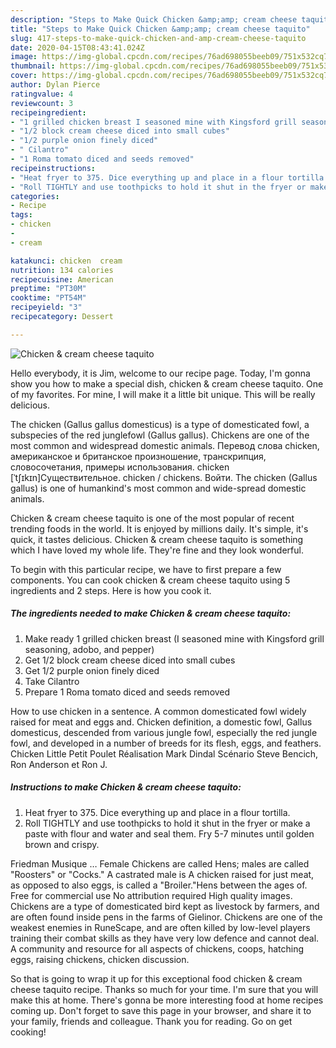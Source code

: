 ```yaml
---
description: "Steps to Make Quick Chicken &amp;amp; cream cheese taquito"
title: "Steps to Make Quick Chicken &amp;amp; cream cheese taquito"
slug: 417-steps-to-make-quick-chicken-and-amp-cream-cheese-taquito
date: 2020-04-15T08:43:41.024Z
image: https://img-global.cpcdn.com/recipes/76ad698055beeb09/751x532cq70/chicken-cream-cheese-taquito-recipe-main-photo.jpg
thumbnail: https://img-global.cpcdn.com/recipes/76ad698055beeb09/751x532cq70/chicken-cream-cheese-taquito-recipe-main-photo.jpg
cover: https://img-global.cpcdn.com/recipes/76ad698055beeb09/751x532cq70/chicken-cream-cheese-taquito-recipe-main-photo.jpg
author: Dylan Pierce
ratingvalue: 4
reviewcount: 3
recipeingredient:
- "1 grilled chicken breast I seasoned mine with Kingsford grill seasoning adobo and pepper"
- "1/2 block cream cheese diced into small cubes"
- "1/2 purple onion finely diced"
- " Cilantro"
- "1 Roma tomato diced and seeds removed"
recipeinstructions:
- "Heat fryer to 375. Dice everything up and place in a flour tortilla."
- "Roll TIGHTLY and use toothpicks to hold it shut in the fryer or make a paste with flour and water and seal them. Fry 5-7 minutes until golden brown and crispy."
categories:
- Recipe
tags:
- chicken
- 
- cream

katakunci: chicken  cream 
nutrition: 134 calories
recipecuisine: American
preptime: "PT30M"
cooktime: "PT54M"
recipeyield: "3"
recipecategory: Dessert

---
```



![Chicken &amp; cream cheese taquito](https://img-global.cpcdn.com/recipes/76ad698055beeb09/751x532cq70/chicken-cream-cheese-taquito-recipe-main-photo.jpg)

Hello everybody, it is Jim, welcome to our recipe page. Today, I'm gonna show you how to make a special dish, chicken &amp; cream cheese taquito. One of my favorites. For mine, I will make it a little bit unique. This will be really delicious.

The chicken (Gallus gallus domesticus) is a type of domesticated fowl, a subspecies of the red junglefowl (Gallus gallus). Chickens are one of the most common and widespread domestic animals. Перевод слова chicken, американское и британское произношение, транскрипция, словосочетания, примеры использования. chicken [ˈtʃɪkɪn]Существительное. chicken / chickens. Войти. The chicken (Gallus gallus) is one of humankind&#39;s most common and wide-spread domestic animals.

Chicken &amp; cream cheese taquito is one of the most popular of recent trending foods in the world. It is enjoyed by millions daily. It's simple, it's quick, it tastes delicious. Chicken &amp; cream cheese taquito is something which I have loved my whole life. They're fine and they look wonderful.


To begin with this particular recipe, we have to first prepare a few components. You can cook chicken &amp; cream cheese taquito using 5 ingredients and 2 steps. Here is how you cook it.

##### The ingredients needed to make Chicken &amp; cream cheese taquito:

1. Make ready 1 grilled chicken breast (I seasoned mine with Kingsford grill seasoning, adobo, and pepper)
1. Get 1/2 block cream cheese diced into small cubes
1. Get 1/2 purple onion finely diced
1. Take  Cilantro
1. Prepare 1 Roma tomato diced and seeds removed


How to use chicken in a sentence. A common domesticated fowl widely raised for meat and eggs and. Chicken definition, a domestic fowl, Gallus domesticus, descended from various jungle fowl, especially the red jungle fowl, and developed in a number of breeds for its flesh, eggs, and feathers. Chicken Little Petit Poulet Réalisation Mark Dindal Scénario Steve Bencich, Ron Anderson et Ron J. 

##### Instructions to make Chicken &amp; cream cheese taquito:

1. Heat fryer to 375. Dice everything up and place in a flour tortilla.
1. Roll TIGHTLY and use toothpicks to hold it shut in the fryer or make a paste with flour and water and seal them. Fry 5-7 minutes until golden brown and crispy.


Friedman Musique … Female Chickens are called Hens; males are called &#34;Roosters&#34; or &#34;Cocks.&#34; A castrated male is A chicken raised for just meat, as opposed to also eggs, is called a &#34;Broiler.&#34;Hens between the ages of. Free for commercial use No attribution required High quality images. Chickens are a type of domesticated bird kept as livestock by farmers, and are often found inside pens in the farms of Gielinor. Chickens are one of the weakest enemies in RuneScape, and are often killed by low-level players training their combat skills as they have very low defence and cannot deal. A community and resource for all aspects of chickens, coops, hatching eggs, raising chickens, chicken discussion. 

So that is going to wrap it up for this exceptional food chicken &amp; cream cheese taquito recipe. Thanks so much for your time. I'm sure that you will make this at home. There's gonna be more interesting food at home recipes coming up. Don't forget to save this page in your browser, and share it to your family, friends and colleague. Thank you for reading. Go on get cooking!

